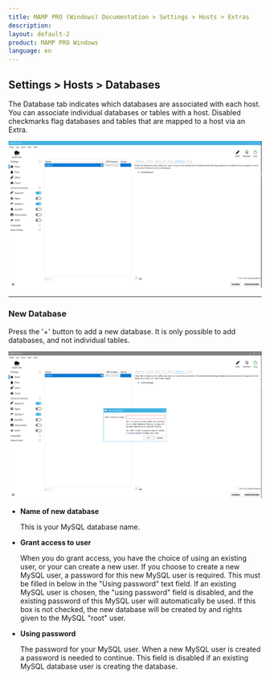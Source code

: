 ```yaml
---
title: MAMP PRO (Windows) Documentation > Settings > Hosts > Extras
description: 
layout: default-2
product: MAMP PRO Windows
language: en
---
```


## Settings > Hosts > Databases

The Database tab indicates which databases are associated with each host. You can associate individual databases or tables with a host. Disabled checkmarks flag databases and tables that are mapped to a host via an Extra.

![MAMP](/en/MAMP-PRO-Windows/Settings/Hosts/Databases/Databases.PNG)

---

### New Database

Press the '+' button to add a new database. It is only possible to add databases, and not individual tables.

![MAMP](/en/MAMP-PRO-Windows/Settings/Hosts/Databases/newDatabases.PNG)


   *  **Name of new database**
   
      This is your MySQL database name.
   
   *  **Grant access to user**
   
      When you do grant access, you have the choice of using an existing user, or your can create a new user. If you choose to create a new MySQL user, a password for this new MySQL user is required. This must be filled in below in the "Using password" text field. If an existing MySQL user is chosen, the "using password" field is disabled, and the existing password of this MySQL user will automatically be used. If this box is not checked, the new database will be created by and rights given to the MySQL "root" user.
   
   *  **Using password**
   
      The password for your MySQL user. When a new MySQL user is created a password is needed to continue. This field is disabled if an existing MySQL database user is creating the database.
 


